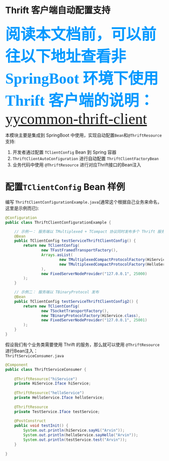 # Thrift 客户端自动配置支持
<font color=#0099ff size="8" face="黑体">**阅读本文档前，可以前往以下地址查看非 SpringBoot 环境下使用 Thrift 客户端的说明：**[yycommon-thrift-client](../../../yycommon-project/yycommon-thrift-client)</font>


本模块主要是集成到 SpringBoot 中使用，实现自动配置<code>Bean</code>和<code>@ThriftResource</code>支持:
1. 开发者通过配置 <code>TClientConfig</code> Bean 到 Spring 容器
2. <code>ThriftClientAutoConfiguration</code> 进行自动配置 <code>ThriftClientFactoryBean</code>
3. 业务代码中使用 <code>@ThriftResource</code> 进行对应Thrift接口的Bean注入

# 配置<code>TClientConfig</code> Bean 样例
编写 <code>ThriftClientConfigurationExample.java</code>(通常这个根据自己业务来命名，这里是示例而已):
```java
@Configuration
public class ThriftClientConfigurationExample {

    // 示例一： 服务端以 TMultiplexed + TCompact 协议同时发布多个 Thrift 服务
    @Bean
    public TClientConfig testServiceThriftClientConfig() {
        return new TClientConfig(
                new TFastFramedTransportFactory(),
                Arrays.asList(
                        new TMultiplexedCompactProtocolFactory(HiService.class, "hiService"),
                        new TMultiplexedCompactProtocolFactory(HelloService.class, "helloService")
                ),
                new FixedServerNodeProvider("127.0.0.1", 25000)
        );
    }

    // 示例二： 服务端以 TBinaryProtocol 发布
    @Bean
    public TClientConfig testServiceThriftClientConfig2() {
        return new TClientConfig(
                new TSocketTransportFactory(),
                new TBinaryProtocolFactory(HiService.class),
                new FixedServerNodeProvider("127.0.0.1", 25001)
        );
    }
}
```

假设我们有个业务类需要使用 Thrift 的服务，那么就可以使用 <code>@ThriftResource</code> 进行Bean注入：  
<code>ThriftServiceConsumer.java</code>
```java
@Component
public class ThriftServiceConsumer {
    
    @ThriftResource("hiService")
    private HiService.Iface hiService;
    
    @ThriftResource("helloService")
    private HelloService.Iface helloService;
    
    @ThriftResource
    private TestService.Iface testService;
    
    @PostConstruct
    public void testInit() {
        System.out.println(hiService.sayHi("Arvin"));
        System.out.println(helloService.sayHello("Arvin"));
        System.out.println(testService.test("Arvin"));
    }
    
}
```




